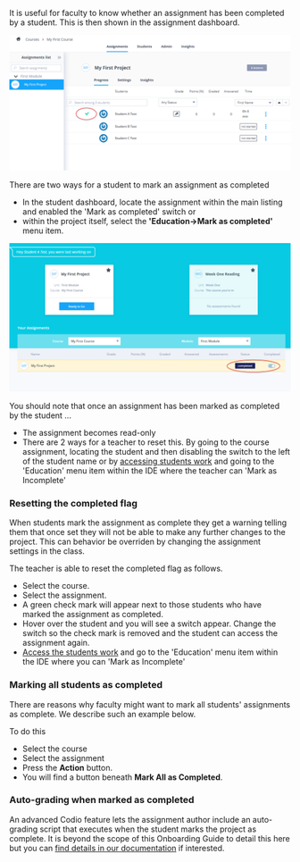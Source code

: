 It is useful for faculty to know whether an assignment has been completed by a student. This is then shown in the assignment dashboard.

![](.guides/img/unit-completed-teacher.png)

There are two ways for a student to mark an assignment as completed

- In the student dashboard, locate the assignment within the main listing and enabled the 'Mark as completed' switch or 
- within the project itself, select the **'Education->Mark as completed'** menu item. 

![](.guides/img/unit-completed.png)


You should note that once an assignment has been marked as completed by the student ...

- The assignment becomes read-only
- There are 2 ways for a teacher to reset this. By going to the course assignment, locating the student and then disabling the switch to the left of the student name or by [accessing students work](https://codio.com/docs/classes/monitor/student) and going to the 'Education' menu item within the IDE where the teacher can 'Mark as Incomplete'


### Resetting the completed flag
When students mark the assignment as complete they get a warning telling them that once set they will not be able to make any further changes to the project. This can behavior be overriden by changing the assignment settings in the class.

The teacher is able to reset the completed flag as follows.

- Select the course.
- Select the assignment.
- A green check mark will appear next to those students who have marked the assignment as completed.
- Hover over the student and you will see a switch appear. Change the switch so the check mark is removed and the student can access the assignment again.
- [Access the students work](https://codio.com/docs/classes/monitor/student) and go to the 'Education' menu item within the IDE where you can 'Mark as Incomplete'


### Marking all students as completed
There are reasons why faculty might want to mark all students' assignments as complete. We describe such an example below.

To do this

- Select the course
- Select the assignment
- Press the **Action** button. 
- You will find a button beneath **Mark All as Completed**.

### Auto-grading when marked as completed
An advanced Codio feature lets the assignment author include an auto-grading script that executes when the student marks the project as complete. It is beyond the scope of this Onboarding Guide to detail this here but you can [find details in our documentation](https://codio.com/docs/classes/unitmanagement/settings-info/autograde/) if interested.

